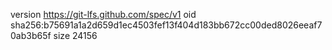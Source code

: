 version https://git-lfs.github.com/spec/v1
oid sha256:b75691a1a2d659d1ec4503fef13f404d183bb672cc00ded8026eeaf70ab3b65f
size 24156
